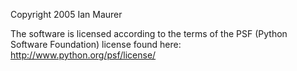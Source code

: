 Copyright 2005 Ian Maurer

The software is licensed according to the terms of the PSF (Python Software Foundation) license found here: http://www.python.org/psf/license/